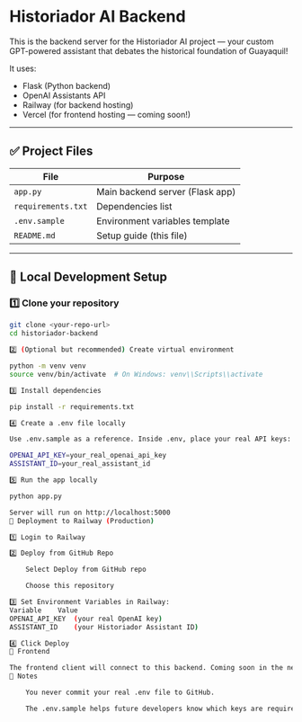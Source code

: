 # Historiador AI Backend

This is the backend server for the Historiador AI project — your custom GPT-powered assistant that debates the historical foundation of Guayaquil!

It uses:
- Flask (Python backend)
- OpenAI Assistants API
- Railway (for backend hosting)
- Vercel (for frontend hosting — coming soon!)

---

## ✅ Project Files

| File | Purpose |
|------|---------|
| `app.py` | Main backend server (Flask app) |
| `requirements.txt` | Dependencies list |
| `.env.sample` | Environment variables template |
| `README.md` | Setup guide (this file) |

---

## 🚀 Local Development Setup

### 1️⃣ Clone your repository

```bash
git clone <your-repo-url>
cd historiador-backend

2️⃣ (Optional but recommended) Create virtual environment

python -m venv venv
source venv/bin/activate  # On Windows: venv\\Scripts\\activate

3️⃣ Install dependencies

pip install -r requirements.txt

4️⃣ Create a .env file locally

Use .env.sample as a reference. Inside .env, place your real API keys:

OPENAI_API_KEY=your_real_openai_api_key
ASSISTANT_ID=your_real_assistant_id

5️⃣ Run the app locally

python app.py

Server will run on http://localhost:5000
🚀 Deployment to Railway (Production)

1️⃣ Login to Railway

2️⃣ Deploy from GitHub Repo

    Select Deploy from GitHub repo

    Choose this repository

3️⃣ Set Environment Variables in Railway:
Variable	Value
OPENAI_API_KEY	(your real OpenAI key)
ASSISTANT_ID	(your Historiador Assistant ID)

4️⃣ Click Deploy
🚀 Frontend

The frontend client will connect to this backend. Coming soon in the next step!
🤖 Notes

    You never commit your real .env file to GitHub.

    The .env.sample helps future developers know which keys are required.